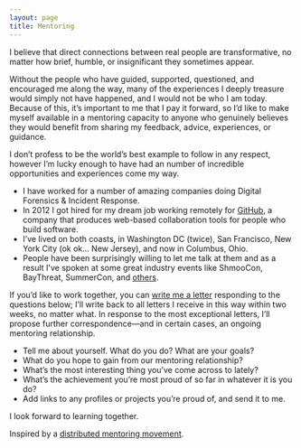 ```yaml
---
layout: page
title: Mentoring
---
```

I believe that direct connections between real people are transformative, no matter how brief, humble, or insignificant they sometimes appear.

Without the people who have guided, supported, questioned, and encouraged me along the way, many of the experiences I deeply treasure would simply not have happened, and I would not be who I am today. Because of this, it’s important to me that I pay it forward, so I’d like to make myself available in a mentoring capacity to anyone who genuinely believes they would benefit from sharing my feedback, advice, experiences, or guidance.

I don’t profess to be the world’s best example to follow in any respect, however I’m lucky enough to have had an number of incredible opportunities and experiences come my way.

* I have worked for a number of amazing companies doing Digital Forensics & Incident Response.
* In 2012 I got hired for my dream job working remotely for [GitHub](https://github.com), a company that produces web-based collaboration tools for people who build software.
* I’ve lived on both coasts, in Washington DC (twice), San Francisco, New York City (ok ok... New Jersey), and now in Columbus, Ohio.
* People have been surprisingly willing to let me talk at them and as a result I've spoken at some great industry events like ShmooCon, BayThreat, SummerCon, and [others](http://sroberts.github.io/talks/).

If you’d like to work together, you can [write me a letter](mailto:sroberts@github.com) responding to the questions below; I’ll write back to all letters I receive in this way within two weeks, no matter what. In response to the most exceptional letters, I’ll propose further correspondence—and in certain cases, an ongoing mentoring relationship.

* Tell me about yourself. What do you do? What are your goals?
* What do you hope to gain from our mentoring relationship?
* What’s the most interesting thing you’ve come across to lately?
* What’s the achievement you’re most proud of so far in whatever it is you do?
* Add links to any profiles or projects you’re proud of, and send it to me.

I look forward to learning together.

Inspired by a [distributed mentoring movement](http://mentoring.is).
